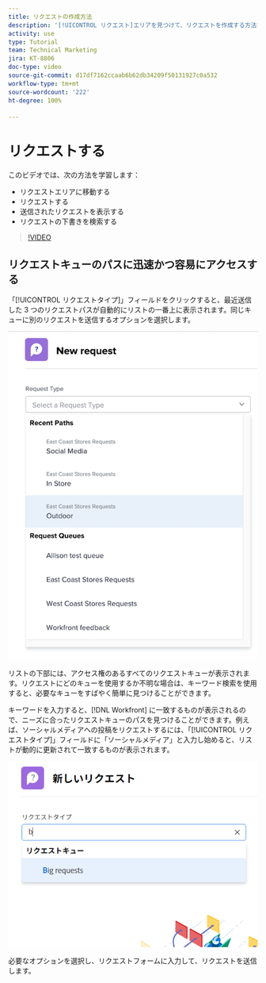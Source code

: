 ```yaml
---
title: リクエストの作成方法
description: '[!UICONTROL リクエスト]エリアを見つけて、リクエストを作成する方法を説明します。送信されたリクエストと下書きのリクエストを表示する方法を説明します。'
activity: use
type: Tutorial
team: Technical Marketing
jira: KT-8806
doc-type: video
source-git-commit: d17df7162ccaab6b62db34209f50131927c0a532
workflow-type: tm+mt
source-wordcount: '222'
ht-degree: 100%

---
```


# リクエストする

このビデオでは、次の方法を学習します：

* リクエストエリアに移動する
* リクエストする
* 送信されたリクエストを表示する
* リクエストの下書きを検索する

>[!VIDEO](https://video.tv.adobe.com/v/336092/?quality=12&learn=on&enablevpops)

## リクエストキューのパスに迅速かつ容易にアクセスする

「[!UICONTROL リクエストタイプ]」フィールドをクリックすると、最近送信した 3 つのリクエストパスが自動的にリストの一番上に表示されます。同じキューに別のリクエストを送信するオプションを選択します。

![最近のリクエストパスのリストを表示するリクエストタイプメニュー](assets/collaborator-fundamentals-1.png)

リストの下部には、アクセス権のあるすべてのリクエストキューが表示されます。リクエストにどのキューを使用するか不明な場合は、キーワード検索を使用すると、必要なキューをすばやく簡単に見つけることができます。

キーワードを入力すると、[!DNL Workfront] に一致するものが表示されるので、ニーズに合ったリクエストキューのパスを見つけることができます。例えば、ソーシャルメディアへの投稿をリクエストするには、「[!UICONTROL リクエストタイプ]」フィールドに「ソーシャルメディア」と入力し始めると、リストが動的に更新されて一致するものが表示されます。

![最近のリクエストパスを表示するために、フィールドに入力された単語を含むリクエストタイプメニュー](assets/collaborator-fundamentals-2.png)

必要なオプションを選択し、リクエストフォームに入力して、リクエストを送信します。

<!---
Learn more
Requests area overview
Create and submit Workfront requests
Guides
Make a work request
--->
